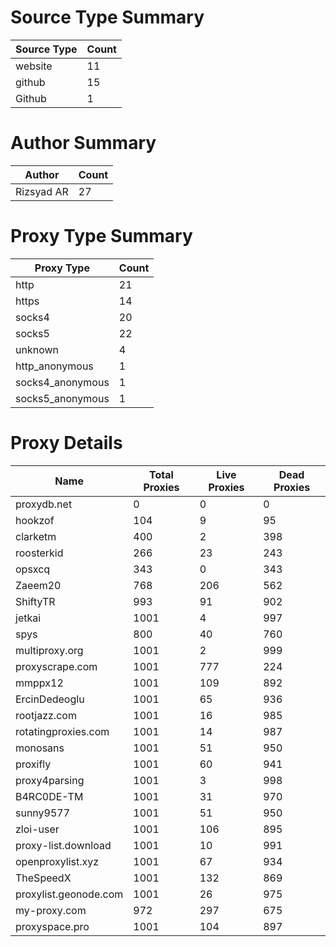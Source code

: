 # Source Type Summary

| Source Type | Count |
|-------------|-------|
| website | 11 |
| github | 15 |
| Github | 1 |


# Author Summary

| Author | Count |
|--------|-------|
| Rizsyad AR | 27 |


# Proxy Type Summary

| Proxy Type | Count |
|------------|-------|
| http | 21 |
| https | 14 |
| socks4 | 20 |
| socks5 | 22 |
| unknown | 4 |
| http_anonymous | 1 |
| socks4_anonymous | 1 |
| socks5_anonymous | 1 |


# Proxy Details

| Name | Total Proxies | Live Proxies | Dead Proxies |
|------|---------------|--------------|---------------|
| proxydb.net | 0 | 0 | 0 |
| hookzof | 104 | 9 | 95 |
| clarketm | 400 | 2 | 398 |
| roosterkid | 266 | 23 | 243 |
| opsxcq | 343 | 0 | 343 |
| Zaeem20 | 768 | 206 | 562 |
| ShiftyTR | 993 | 91 | 902 |
| jetkai | 1001 | 4 | 997 |
| spys | 800 | 40 | 760 |
| multiproxy.org | 1001 | 2 | 999 |
| proxyscrape.com | 1001 | 777 | 224 |
| mmppx12 | 1001 | 109 | 892 |
| ErcinDedeoglu | 1001 | 65 | 936 |
| rootjazz.com | 1001 | 16 | 985 |
| rotatingproxies.com | 1001 | 14 | 987 |
| monosans | 1001 | 51 | 950 |
| proxifly | 1001 | 60 | 941 |
| proxy4parsing | 1001 | 3 | 998 |
| B4RC0DE-TM | 1001 | 31 | 970 |
| sunny9577 | 1001 | 51 | 950 |
| zloi-user | 1001 | 106 | 895 |
| proxy-list.download | 1001 | 10 | 991 |
| openproxylist.xyz | 1001 | 67 | 934 |
| TheSpeedX | 1001 | 132 | 869 |
| proxylist.geonode.com | 1001 | 26 | 975 |
| my-proxy.com | 972 | 297 | 675 |
| proxyspace.pro | 1001 | 104 | 897 |
